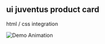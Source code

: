 ## ui juventus product card

html / css integration

![Demo Animation](../assets/screenshot.jpg?raw=true)